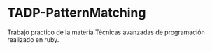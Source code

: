 # TADP-PatternMatching
Trabajo practico de la materia Técnicas avanzadas de programación realizado en ruby.
